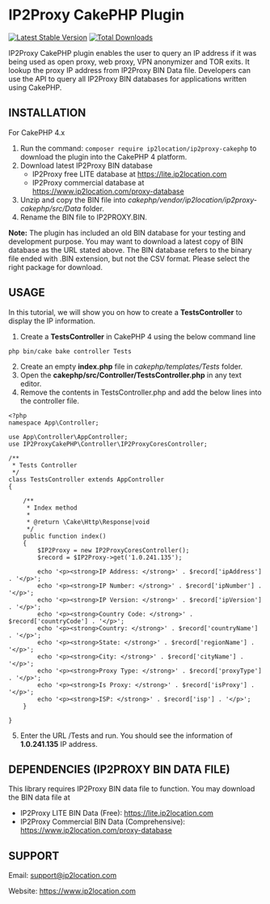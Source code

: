 # IP2Proxy CakePHP Plugin
[![Latest Stable Version](https://img.shields.io/packagist/v/ip2location/ip2proxy-cakephp.svg)](https://packagist.org/packages/ip2location/ip2proxy-cakephp)
[![Total Downloads](https://img.shields.io/packagist/dt/ip2location/ip2proxy-cakephp.svg?style=flat-square)](https://packagist.org/packages/ip2location/ip2proxy-cakephp)

IP2Proxy CakePHP plugin enables the user to query an IP address if it was being used as open proxy, web proxy, VPN anonymizer and TOR exits. It lookup the proxy IP address from IP2Proxy BIN Data file. Developers can use the API to query all IP2Proxy BIN databases for applications written using CakePHP.


## INSTALLATION
For CakePHP 4.x

1. Run the command: `composer require ip2location/ip2proxy-cakephp` to download the plugin into the CakePHP 4 platform.
2. Download latest IP2Proxy BIN database
    - IP2Proxy free LITE database at https://lite.ip2location.com
    - IP2Proxy commercial database at https://www.ip2location.com/proxy-database
3. Unzip and copy the BIN file into *cakephp/vendor/ip2location/ip2proxy-cakephp/src/Data* folder. 
4. Rename the BIN file to IP2PROXY.BIN.

**Note:** The plugin has included an old BIN database for your testing and development purpose. 
You may want to download a latest copy of BIN database as the URL stated above.
The BIN database refers to the binary file ended with .BIN extension, but not the CSV format.
Please select the right package for download.


## USAGE
In this tutorial, we will show you on how to create a **TestsController** to display the IP information.

1. Create a **TestsController** in CakePHP 4 using the below command line
```
php bin/cake bake controller Tests
```
2. Create an empty **index.php** file in *cakephp/templates/Tests* folder.
3. Open the **cakephp/src/Controller/TestsController.php** in any text editor.
4. Remove the contents in TestsController.php and add the below lines into the controller file.
```
<?php
namespace App\Controller;

use App\Controller\AppController;
use IP2ProxyCakePHP\Controller\IP2ProxyCoresController;

/**
 * Tests Controller
 */
class TestsController extends AppController
{

    /**
     * Index method
     *
     * @return \Cake\Http\Response|void
     */
    public function index()
    {
        $IP2Proxy = new IP2ProxyCoresController();
        $record = $IP2Proxy->get('1.0.241.135');

        echo '<p><strong>IP Address: </strong>' . $record['ipAddress'] . '</p>';
        echo '<p><strong>IP Number: </strong>' . $record['ipNumber'] . '</p>';
        echo '<p><strong>IP Version: </strong>' . $record['ipVersion'] . '</p>';
        echo '<p><strong>Country Code: </strong>' . $record['countryCode'] . '</p>';
        echo '<p><strong>Country: </strong>' . $record['countryName'] . '</p>';
        echo '<p><strong>State: </strong>' . $record['regionName'] . '</p>';
        echo '<p><strong>City: </strong>' . $record['cityName'] . '</p>';
        echo '<p><strong>Proxy Type: </strong>' . $record['proxyType'] . '</p>';
        echo '<p><strong>Is Proxy: </strong>' . $record['isProxy'] . '</p>';
        echo '<p><strong>ISP: </strong>' . $record['isp'] . '</p>';
    }

}
```
5. Enter the URL <your domain>/Tests and run. You should see the information of **1.0.241.135** IP address.



## DEPENDENCIES (IP2PROXY BIN DATA FILE)
This library requires IP2Proxy BIN data file to function. You may download the BIN data file at
* IP2Proxy LITE BIN Data (Free): https://lite.ip2location.com
* IP2Proxy Commercial BIN Data (Comprehensive): https://www.ip2location.com/proxy-database

## SUPPORT
Email: support@ip2location.com

Website: https://www.ip2location.com
